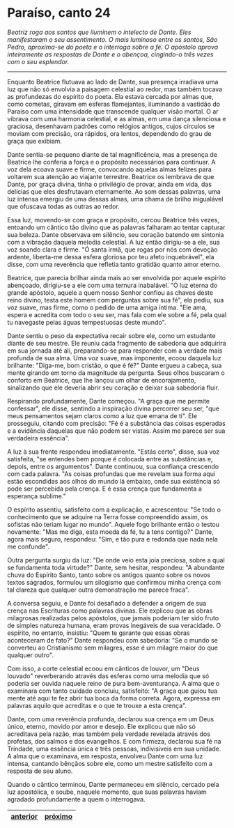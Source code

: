 # Paraíso, canto 24

_Beatriz roga aos santos que iluminem o intelecto de Dante. Eles manifestaram o seu assentimento. O mais luminoso entre os santos, São Pedro, aproxima-se do poeta e o interroga sobre a fé. O apóstolo aprova inteiramente as respostas de Dante e o abençoa, cingindo-o três vezes com o seu esplendor._

---

Enquanto Beatrice flutuava ao lado de Dante, sua presença irradiava uma luz que não só envolvia a paisagem celestial ao redor, mas também tocava as profundezas do espírito do poeta. Ela estava cercada por almas que, como cometas, giravam em esferas flamejantes, iluminando a vastidão do Paraíso com uma intensidade que transcende qualquer visão mortal. O ar vibrava com uma harmonia celestial, e as almas, em uma dança silenciosa e graciosa, desenhavam padrões como relógios antigos, cujos círculos se moviam com precisão, ora rápidos, ora lentos, dependendo do grau de graça que exibiam.

Dante sentia-se pequeno diante de tal magnificência, mas a presença de Beatrice lhe conferia a força e o propósito necessários para continuar. A voz dela ecoava suave e firme, convocando aquelas almas felizes para voltarem sua atenção ao viajante terrestre. Beatrice os lembrava de que Dante, por graça divina, tinha o privilégio de provar, ainda em vida, das delícias que eles desfrutavam eternamente. Ao som dessas palavras, uma luz intensa emergiu de uma dessas almas, uma chama de brilho inigualável que ofuscava todas as outras ao redor.

Essa luz, movendo-se com graça e propósito, cercou Beatrice três vezes, entoando um cântico tão divino que as palavras falharam ao tentar capturar sua beleza. Dante observava em silêncio, seu coração batendo em sintonia com a vibração daquela melodia celestial. A luz então dirigiu-se a ele, sua voz soando clara e firme. "Ó santa irmã, que rogas por nós com devoção ardente, liberta-me dessa esfera gloriosa por teu afeto inquebrável", ela disse, com uma reverência que refletia tanto gratidão quanto amor eterno.

Beatrice, que parecia brilhar ainda mais ao ser envolvida por aquele espírito abençoado, dirigiu-se a ele com uma ternura inabalável. "Ó luz eterna do grande apóstolo, aquele a quem nosso Senhor confiou as chaves deste reino divino, testa este homem com perguntas sobre sua fé", ela pediu, sua voz suave, mas firme, como o pedido de uma amiga íntima. "Ele ama, espera e acredita com todo o seu ser, mas fala com ele sobre a fé, pela qual tu navegaste pelas águas tempestuosas deste mundo".

Dante sentiu o peso da expectativa recair sobre ele, como um estudante diante de seu mestre. Ele reuniu cada fragmento de sabedoria que adquirira em sua jornada até ali, preparando-se para responder com a verdade mais profunda de sua alma. Uma voz suave, mas imponente, ecoou daquela luz brilhante: "Diga-me, bom cristão, o que é fé?" Dante ergueu a cabeça, sua mente girando em torno da magnitude da pergunta. Seus olhos buscaram o conforto em Beatrice, que lhe lançou um olhar de encorajamento, sinalizando que ele deveria abrir seu coração e deixar sua sabedoria fluir.

Respirando profundamente, Dante começou. "A graça que me permite confessar", ele disse, sentindo a inspiração divina percorrer seu ser, "que meus pensamentos sejam claros como a luz que emana de ti". Ele prosseguiu, citando com precisão: "Fé é a substância das coisas esperadas e a evidência daquelas que não podem ser vistas. Assim me parece ser sua verdadeira essência".

A luz à sua frente respondeu imediatamente. "Estás certo", disse, sua voz satisfeita, "se entendes bem porque é colocada entre as substâncias e, depois, entre os argumentos". Dante continuou, sua confiança crescendo com cada palavra. "As coisas profundas que me revelam sua forma aqui estão escondidas aos olhos do mundo lá embaixo, onde sua existência só pode ser percebida pela crença. E é essa crença que fundamenta a esperança sublime."

O espírito assentiu, satisfeito com a explicação, e acrescentou: "Se todo o conhecimento que se adquire na Terra fosse compreendido assim, os sofistas não teriam lugar no mundo". Aquele fogo brilhante então o testou novamente: "Mas me diga, esta moeda da fé, tu a tens contigo?" Dante, agora mais seguro, respondeu: "Sim, e tão pura e redonda que nada nela me confunde".

Outra pergunta surgiu da luz: "De onde veio esta joia preciosa, sobre a qual se fundamenta toda virtude?" Dante, sem hesitar, respondeu: "A abundante chuva do Espírito Santo, tanto sobre os antigos quanto sobre os novos textos sagrados, formulou um silogismo que confirmou minha crença com tal clareza que qualquer outra demonstração me parece fraca".

A conversa seguiu, e Dante foi desafiado a defender a origem de sua crença nas Escrituras como palavras divinas. Ele explicou que as obras milagrosas realizadas pelos apóstolos, que jamais poderiam ter sido fruto de simples natureza humana, eram provas inegáveis de sua veracidade. O espírito, no entanto, insistiu: "Quem te garante que essas obras aconteceram de fato?" Dante respondeu com sabedoria: "Se o mundo se converteu ao Cristianismo sem milagres, esse é um milagre maior do que qualquer outro".

Com isso, a corte celestial ecoou em cânticos de louvor, um "Deus louvado" reverberando através das esferas como uma melodia que só poderia ser ouvida naquele reino de pura bem-aventurança. A alma que o examinara com tanto cuidado concluiu, satisfeito: "A graça que guiou tua mente até aqui te fez abrir tua boca da forma correta. Agora, expressa em palavras aquilo que acreditas e o que te trouxe a esta crença".

Dante, com uma reverência profunda, declarou sua crença em um Deus único, eterno, movido por amor e desejo. Ele explicou que não só acreditava pela razão, mas também pela verdade revelada através dos profetas, dos salmos e dos evangelhos. E com firmeza, declarou sua fé na Trindade, uma essência única e três pessoas, indivisíveis em sua unidade. A alma que o examinava, em resposta, envolveu Dante com uma luz intensa, cantando bênçãos sobre ele, como um mestre satisfeito com a resposta de seu aluno.

Quando o cântico terminou, Dante permaneceu em silêncio, cercado pela luz apostólica, e soube, naquele momento, que suas palavras haviam agradado profundamente a quem o interrogava.

| [anterior](/c_paraiso/23/README.md) | [próximo](/c_paraiso/25/README.md) |
|----------|---------|